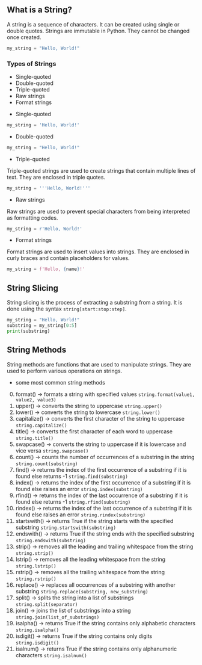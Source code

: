 <!-- Python String Notes in Detail -->


## What is a String?

A string is a sequence of characters. It can be created using single or double quotes. Strings are immutable in Python. They cannot be changed once created.

```python
my_string = "Hello, World!"
```

### Types of Strings

- Single-quoted
- Double-quoted
- Triple-quoted
- Raw strings
- Format strings



* Single-quoted


```python
my_string = 'Hello, World!'
```


* Double-quoted

```python
my_string = "Hello, World!"
```


* Triple-quoted

Triple-quoted strings are used to create strings that contain multiple lines of text. They are enclosed in triple quotes.

```python
my_string = '''Hello, World!'''
```


* Raw strings

Raw strings are used to prevent special characters from being interpreted as formatting codes.

```python
my_string = r'Hello, World!'
```


* Format strings

Format strings are used to insert values into strings. They are enclosed in curly braces and contain placeholders for values.

```python
my_string = f'Hello, {name}!'
```




## String Slicing

String slicing is the process of extracting a substring from a string. It is done using the syntax `string[start:stop:step]`.


```python
my_string = "Hello, World!"
substring = my_string[0:5]
print(substring)
```


## String Methods

String methods are functions that are used to manipulate strings. They are used to perform various operations on strings.

* some most common string methods

0. format() -> formats a string with specified values `string.format(value1, value2, value3)`
1. upper()  -> converts the string to uppercase `string.upper()`
2. lower() -> converts the string to lowercase `string.lower()`
3. capitalize() -> converts the first character of the string to uppercase `string.capitalize()`
4. title() -> converts the first character of each word to uppercase `string.title()`
5. swapcase() -> converts the string to uppercase if it is lowercase and vice versa `string.swapcase()`
6. count() -> counts the number of occurrences of a substring in the string `string.count(substring)`
7. find() -> returns the index of the first occurrence of a substring if it is found else returns -1 `string.find(substring)`
8. index() -> returns the index of the first occurrence of a substring if it is found else raises an error `string.index(substring)`
9. rfind() -> returns the index of the last occurrence of a substring if it is found else returns -1 `string.rfind(substring)`
10. rindex() -> returns the index of the last occurrence of a substring if it is found else raises an error `string.rindex(substring)`
11. startswith() -> returns True if the string starts with the specified substring `string.startswith(substring)`
12. endswith() -> returns True if the string ends with the specified substring `string.endswith(substring)`
13. strip() -> removes all the leading and trailing whitespace from the string `string.strip()`
14. lstrip() -> removes all the leading whitespace from the string `string.lstrip()`
15. rstrip() -> removes all the trailing whitespace from the string `string.rstrip()`
16. replace() -> replaces all occurrences of a substring with another substring `string.replace(substring, new_substring)`
17. split() -> splits the string into a list of substrings `string.split(separator)`
18. join() -> joins the list of substrings into a string `string.join(list_of_substrings)`
19. isalpha() -> returns True if the string contains only alphabetic characters `string.isalpha()`
20. isdigit() -> returns True if the string contains only digits `string.isdigit()`
21. isalnum() -> returns True if the string contains only alphanumeric characters `string.isalnum()`







